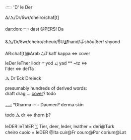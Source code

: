 𓂧 'D' le Der  

Δ/Ⲇ/Dr/δwr/cheiro/chaf[t]  

dar:don:𓂧 dast @PERS! Da  

&Ⲇ/Dr/δwr/cheiro/cheuir/ŠU𒋗hand/手shǒu|δer! shyond  

  AR:chaf[t]@Arab كَفّ kaff kappa ⇔ cover  

leDer leTher llodr 𐤉 yod يَد yad ** ~tz ⇔  
l'der ⇔ delTa  

Ⲇ Dr'Eck Dreieck  

presumably hundreds of derived words:  
draft drag … [cover](cover)? todo  

[𓂝](𓂝) *Dharma 𓂧 Daumen? derma skin  


todo Ⲇ dr ⇔ thorn þ?  

leDER leThIER [𓄛](𓄛) Tier, deer, leder, leather = deri@Turk  
cheiro cuoio = leDER @Ita cuir@Fr couro@Por corium@Lat  